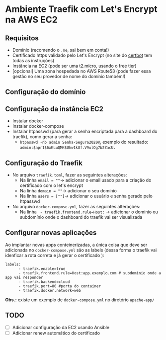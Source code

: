 # Ambiente Traefik com Let's Encrypt na AWS EC2


## Requisitos

* Domínio (recomendo o `.me`, sai bem em conta!)
* Certificado https validado pelo Let's Encrypt (no site do [certbot](https://certbot.eff.org/) tem todas as instruções)
* Instância na EC2 (pode ser uma t2.micro, usando o free tier)
* [opcional] Uma zona hospedada no AWS Route53 (pode fazer essa gestão no seu provedor de nome do domínio também!)


## Configuração do domínio


## Configuração da instância EC2
* Instalar docker
* Instalar docker-compose
* Instalar htpasswd (para gerar a senha encriptada para a dashboard do traefik), como gerar a senha:
   - `htpasswd -nb admin Senha-Segura2020@`, exemplo do resultado: `admin:$apr1$6xKLuQMK$Uhw1kUf.V9ulOg7b2ZacU.`


## Configuração do Traefik
* No arquivo `traefik.toml`, fazer as seguintes alterações:
  - Na linha `email = ""`-> adicionar o email usado para a criação do certificado com o let's encrypt
  - Na linha `domain = ""`-> adicionar o seu domínio
  - Na linha `users = [""]`-> adicionar o usuário e senha gerado pelo htpasswd
* No arquivo `docker-compose.yml`, fazer as seguintes alterações:
  - Na linha ` - traefik.frontend.rule=Host:` -> adicionar o domínio ou subdomínio onde o dashboard do traefik vai ser visualizada
  

## Configurar novas aplicações

Ao implantar novas apps conteinerizadas, a única coisa que deve ser adicionada no `docker-compose.yml` são as labels (dessa forma o traefik vai idenficar a rota correta e já gerar o certificado ):
```
labels:
      - traefik.enable=true
      - traefik.frontend.rule=Host:app.exemplo.com # subdominio onde a app vai responder
      - traefik.backend=cloud
      - traefik.port=80 #porta do container
      - traefik.docker.network=web
```

**Obs.:** existe um exemplo de `docker-compose.yml` no diretório `apache-app/`

## TODO
 - [ ] Adicionar configuração da EC2 usando Ansible
 - [ ] Adicionar renew automático do certificado
